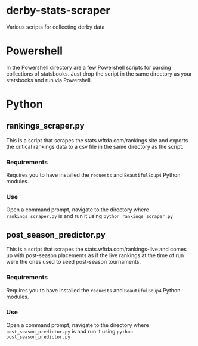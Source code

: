 # derby-stats-scraper
Various scripts for collecting derby data

# Powershell
In the Powershell directory are a few Powershell scripts for parsing collections of statsbooks.  Just drop the script in the same directory as your statsbooks and run via Powershell.

# Python
## rankings_scraper.py
This is a script that scrapes the stats.wftda.com/rankings site and exports the critical rankings data to a csv file in the same directory as the script.

### Requirements
Requires you to have installed the `requests` and `BeautifulSoup4` Python modules.

### Use
Open a command prompt, navigate to the directory where `rankings_scraper.py` is and run it using `python rankings_scraper.py`

## post_season_predictor.py
This is a script that scrapes the stats.wftda.com/rankings-live and comes up with post-season placements as if the live rankings at the time of run were the ones used to seed post-season tournaments.

### Requirements
Requires you to have installed the `requests` and `BeautifulSoup4` Python modules.

### Use
Open a command prompt, navigate to the directory where `post_season_predictor.py` is and run it using `python post_season_predictor.py`
